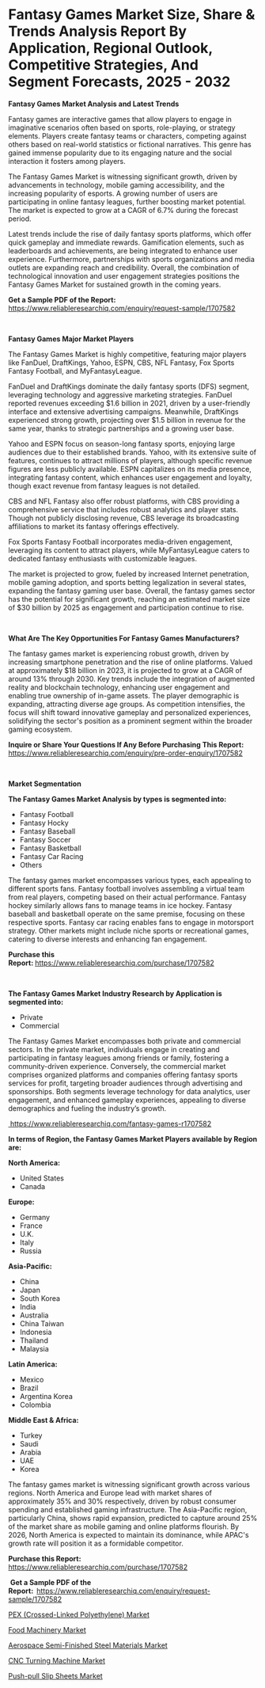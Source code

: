 <p><h1>Fantasy Games Market Size, Share & Trends Analysis Report By Application, Regional Outlook, Competitive Strategies, And Segment Forecasts, 2025 - 2032</h1></p><p><strong>Fantasy Games Market Analysis and Latest Trends</strong></p>
<p><p>Fantasy games are interactive games that allow players to engage in imaginative scenarios often based on sports, role-playing, or strategy elements. Players create fantasy teams or characters, competing against others based on real-world statistics or fictional narratives. This genre has gained immense popularity due to its engaging nature and the social interaction it fosters among players.</p><p>The Fantasy Games Market is witnessing significant growth, driven by advancements in technology, mobile gaming accessibility, and the increasing popularity of esports. A growing number of users are participating in online fantasy leagues, further boosting market potential. The market is expected to grow at a CAGR of 6.7% during the forecast period. </p><p>Latest trends include the rise of daily fantasy sports platforms, which offer quick gameplay and immediate rewards. Gamification elements, such as leaderboards and achievements, are being integrated to enhance user experience. Furthermore, partnerships with sports organizations and media outlets are expanding reach and credibility. Overall, the combination of technological innovation and user engagement strategies positions the Fantasy Games Market for sustained growth in the coming years.</p></p>
<p><strong>Get a Sample PDF of the Report:&nbsp;</strong> <a href="https://www.reliableresearchiq.com/enquiry/request-sample/1707582?utm_campaign=99&utm_medium=2&utm_source=Github&utm_content=ia&utm_term=25032025&utm_id=fantasy-games">https://www.reliableresearchiq.com/enquiry/request-sample/1707582</a></p>
<p>&nbsp;</p>
<p><strong>Fantasy Games Major Market Players</strong></p>
<p><p>The Fantasy Games Market is highly competitive, featuring major players like FanDuel, DraftKings, Yahoo, ESPN, CBS, NFL Fantasy, Fox Sports Fantasy Football, and MyFantasyLeague. </p><p>FanDuel and DraftKings dominate the daily fantasy sports (DFS) segment, leveraging technology and aggressive marketing strategies. FanDuel reported revenues exceeding $1.6 billion in 2021, driven by a user-friendly interface and extensive advertising campaigns. Meanwhile, DraftKings experienced strong growth, projecting over $1.5 billion in revenue for the same year, thanks to strategic partnerships and a growing user base.</p><p>Yahoo and ESPN focus on season-long fantasy sports, enjoying large audiences due to their established brands. Yahoo, with its extensive suite of features, continues to attract millions of players, although specific revenue figures are less publicly available. ESPN capitalizes on its media presence, integrating fantasy content, which enhances user engagement and loyalty, though exact revenue from fantasy leagues is not detailed.</p><p>CBS and NFL Fantasy also offer robust platforms, with CBS providing a comprehensive service that includes robust analytics and player stats. Though not publicly disclosing revenue, CBS leverage its broadcasting affiliations to market its fantasy offerings effectively.</p><p>Fox Sports Fantasy Football incorporates media-driven engagement, leveraging its content to attract players, while MyFantasyLeague caters to dedicated fantasy enthusiasts with customizable leagues. </p><p>The market is projected to grow, fueled by increased Internet penetration, mobile gaming adoption, and sports betting legalization in several states, expanding the fantasy gaming user base. Overall, the fantasy games sector has the potential for significant growth, reaching an estimated market size of $30 billion by 2025 as engagement and participation continue to rise.</p></p>
<p>&nbsp;</p>
<p><strong>What Are The Key Opportunities For Fantasy Games Manufacturers?</strong></p>
<p><p>The fantasy games market is experiencing robust growth, driven by increasing smartphone penetration and the rise of online platforms. Valued at approximately $18 billion in 2023, it is projected to grow at a CAGR of around 13% through 2030. Key trends include the integration of augmented reality and blockchain technology, enhancing user engagement and enabling true ownership of in-game assets. The player demographic is expanding, attracting diverse age groups. As competition intensifies, the focus will shift toward innovative gameplay and personalized experiences, solidifying the sector's position as a prominent segment within the broader gaming ecosystem.</p></p>
<p><strong>Inquire or Share Your Questions If Any Before Purchasing This Report:</strong> <a href="https://www.reliableresearchiq.com/enquiry/pre-order-enquiry/1707582?utm_campaign=99&utm_medium=2&utm_source=Github&utm_content=ia&utm_term=25032025&utm_id=fantasy-games">https://www.reliableresearchiq.com/enquiry/pre-order-enquiry/1707582</a></p>
<p>&nbsp;</p>
<p><strong>Market Segmentation</strong></p>
<p><strong>The Fantasy Games Market Analysis by types is segmented into:</strong></p>
<p><ul><li>Fantasy Football</li><li>Fantasy Hocky</li><li>Fantasy Baseball</li><li>Fantasy Soccer</li><li>Fantasy Basketball</li><li>Fantasy Car Racing</li><li>Others</li></ul></p>
<p><p>The fantasy games market encompasses various types, each appealing to different sports fans. Fantasy football involves assembling a virtual team from real players, competing based on their actual performance. Fantasy hockey similarly allows fans to manage teams in ice hockey. Fantasy baseball and basketball operate on the same premise, focusing on these respective sports. Fantasy car racing enables fans to engage in motorsport strategy. Other markets might include niche sports or recreational games, catering to diverse interests and enhancing fan engagement.</p></p>
<p><strong>Purchase this Report:&nbsp;</strong><a href="https://www.reliableresearchiq.com/purchase/1707582?utm_campaign=99&utm_medium=2&utm_source=Github&utm_content=ia&utm_term=25032025&utm_id=fantasy-games">https://www.reliableresearchiq.com/purchase/1707582</a></p>
<p>&nbsp;</p>
<p><strong>The Fantasy Games Market Industry Research by Application is segmented into:</strong></p>
<p><ul><li>Private</li><li>Commercial</li></ul></p>
<p><p>The Fantasy Games Market encompasses both private and commercial sectors. In the private market, individuals engage in creating and participating in fantasy leagues among friends or family, fostering a community-driven experience. Conversely, the commercial market comprises organized platforms and companies offering fantasy sports services for profit, targeting broader audiences through advertising and sponsorships. Both segments leverage technology for data analytics, user engagement, and enhanced gameplay experiences, appealing to diverse demographics and fueling the industry’s growth.</p></p>
<p><a href="https://www.reliableresearchiq.com/fantasy-games-r1707582?utm_campaign=99&utm_medium=2&utm_source=Github&utm_content=ia&utm_term=25032025&utm_id=fantasy-games">&nbsp;https://www.reliableresearchiq.com/fantasy-games-r1707582</a></p>
<p><strong>In terms of Region, the Fantasy Games Market Players available by Region are:</strong></p>
<p>
    <p> <strong> North America: </strong>
        <ul>
            <li>United States</li>
            <li>Canada</li>
        </ul>
        </p> 
    <p> <strong> Europe: </strong>
        <ul>
            <li>Germany</li>
            <li>France</li>
            <li>U.K.</li>
            <li>Italy</li>
            <li>Russia</li>
        </ul>
        </p> 
    <p> <strong> Asia-Pacific: </strong>
        <ul>
            <li>China</li>
            <li>Japan</li>
            <li>South Korea</li>
            <li>India</li>
            <li>Australia</li>
            <li>China Taiwan</li>
            <li>Indonesia</li>
            <li>Thailand</li>
            <li>Malaysia</li>
        </ul>
        </p> 
    <p> <strong> Latin America: </strong>
        <ul>
            <li>Mexico</li>
            <li>Brazil</li>
            <li>Argentina Korea</li>
            <li>Colombia</li>
        </ul>
        </p> 
    <p> <strong> Middle East & Africa: </strong>
        <ul>
            <li>Turkey</li>
            <li>Saudi</li>
            <li>Arabia</li>
            <li>UAE</li>
            <li>Korea</li>
        </ul>
    </p>
    </p>
<p><p>The fantasy games market is witnessing significant growth across various regions. North America and Europe lead with market shares of approximately 35% and 30% respectively, driven by robust consumer spending and established gaming infrastructure. The Asia-Pacific region, particularly China, shows rapid expansion, predicted to capture around 25% of the market share as mobile gaming and online platforms flourish. By 2026, North America is expected to maintain its dominance, while APAC's growth rate will position it as a formidable competitor.</p></p>
<p><strong>Purchase this Report: </strong><a href="https://www.reliableresearchiq.com/purchase/1707582?utm_campaign=99&utm_medium=2&utm_source=Github&utm_content=ia&utm_term=25032025&utm_id=fantasy-games">https://www.reliableresearchiq.com/purchase/1707582</a></p>
<p>&nbsp;<strong>Get a Sample PDF of the Report:&nbsp;&nbsp;</strong><a href="https://www.reliableresearchiq.com/enquiry/request-sample/1707582?utm_campaign=99&utm_medium=2&utm_source=Github&utm_content=ia&utm_term=25032025&utm_id=fantasy-games">https://www.reliableresearchiq.com/enquiry/request-sample/1707582</a></p>
<p><strong></strong></p>
<p><p><a href="https://github.com/airitaursela/Market-Research-Report-List-1/blob/main/pex-crossed-linked-polyethylene-market.md?utm_campaign=99&utm_medium=2&utm_source=Github&utm_content=ia&utm_term=25032025&utm_id=fantasy-games">PEX (Crossed-Linked Polyethylene) Market</a></p><p><a href="https://github.com/sacmatidora/Market-Research-Report-List-1/blob/main/food-machinery-market.md?utm_campaign=99&utm_medium=2&utm_source=Github&utm_content=ia&utm_term=25032025&utm_id=fantasy-games">Food Machinery Market</a></p><p><a href="https://github.com/gauldvikerm6/Market-Research-Report-List-1/blob/main/aerospace-semi-finished-steel-materials-market.md?utm_campaign=99&utm_medium=2&utm_source=Github&utm_content=ia&utm_term=25032025&utm_id=fantasy-games">Aerospace Semi-Finished Steel Materials Market</a></p><p><a href="https://github.com/ardgenoud/Market-Research-Report-List-1/blob/main/cnc-turning-machine-market.md?utm_campaign=99&utm_medium=2&utm_source=Github&utm_content=ia&utm_term=25032025&utm_id=fantasy-games">CNC Turning Machine Market</a></p><p><a href="https://github.com/cingozascard/Market-Research-Report-List-1/blob/main/push-pull-slip-sheets-market.md?utm_campaign=99&utm_medium=2&utm_source=Github&utm_content=ia&utm_term=25032025&utm_id=fantasy-games">Push-pull Slip Sheets Market</a></p></p>